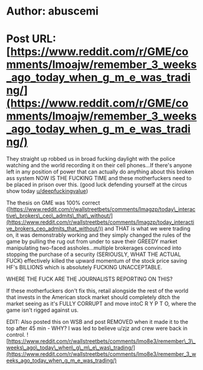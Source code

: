 # Author: abuscemi
# Post URL: [https://www.reddit.com/r/GME/comments/lmoajw/remember_3_weeks_ago_today_when_g_m_e_was_trading/](https://www.reddit.com/r/GME/comments/lmoajw/remember_3_weeks_ago_today_when_g_m_e_was_trading/)


They straight up robbed us in broad fucking daylight with the police watching and the world recording it on their cell phones...If there's anyone left in any position of power that can actually do anything about this broken ass system NOW IS THE FUCKING TIME and these motherfuckers need to be placed in prison over this. (good luck defending yourself at the circus show today [u/deepfuckingvalue](https://www.reddit.com/u/deepfuckingvalue/))

The thesis on GME was 100% correct ([https://www.reddit.com/r/wallstreetbets/comments/lmagzp/today\_interactive\_brokers\_ceo\_admits\_that\_without/](https://www.reddit.com/r/wallstreetbets/comments/lmagzp/today_interactive_brokers_ceo_admits_that_without/)) and THAT is what we were trading on, it was demonstrably working and they simply changed the rules of the game by pulling the rug out from under to save their GREEDY market manipulating two-faced assholes...multiple brokerages convinced into stopping the purchase of a security (SERIOUSLY, WHAT THE ACTUAL FUCK) effectively killed the upward momentum of the stock price saving HF's BILLIONS which is absolutely FUCKING UNACCEPTABLE.

WHERE THE FUCK ARE THE JOURNALISTS REPORTING ON THIS?

If these motherfuckers don't fix this, retail alongside the rest of the world that invests in the American stock market should completely ditch the market seeing as it's FULLY CORRUPT and move intoC R Y P T O, where the game isn't rigged against us.  


EDIT: Also posted this on WSB and post REMOVED when it made it to the top after 45 min - WHY? I was led to believe u/zjz and crew were back in control. ![https://www.reddit.com/r/wallstreetbets/comments/lmo8e3/remember\_3\_weeks\_ago\_today\_when\_g\_m\_e\_was\_trading/](https://www.reddit.com/r/wallstreetbets/comments/lmo8e3/remember_3_weeks_ago_today_when_g_m_e_was_trading/)
